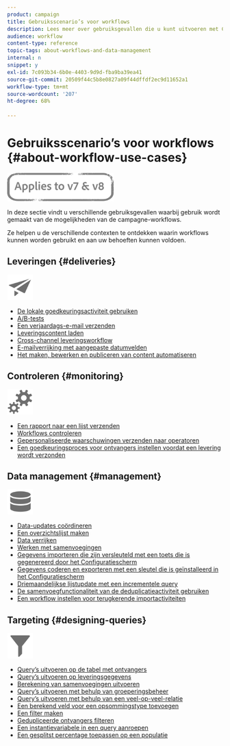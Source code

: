 ```yaml
---
product: campaign
title: Gebruiksscenario’s voor workflows
description: Lees meer over gebruiksgevallen die u kunt uitvoeren met Campaign Classic-workflows.
audience: workflow
content-type: reference
topic-tags: about-workflows-and-data-management
internal: n
snippet: y
exl-id: 7c093b34-6b0e-4403-9d9d-fba9ba39ea41
source-git-commit: 20509f44c5b8e0827a09f44dffdf2ec9d11652a1
workflow-type: tm+mt
source-wordcount: '207'
ht-degree: 68%

---
```


# Gebruiksscenario’s voor workflows {#about-workflow-use-cases}

![](../../assets/common.svg)

In deze sectie vindt u verschillende gebruiksgevallen waarbij gebruik wordt gemaakt van de mogelijkheden van de campagne-workflows.

Ze helpen u de verschillende contexten te ontdekken waarin workflows kunnen worden gebruikt en aan uw behoeften kunnen voldoen.

## Leveringen {#deliveries}

<img src="assets/do-not-localize/icon_send.svg" width="60px">

* [De lokale goedkeuringsactiviteit gebruiken](using-the-local-approval-activity.md)
* [A/B-tests](../../delivery/using/a-b-testing-use-case.md)
* [Een verjaardags-e-mail verzenden](sending-a-birthday-email.md)
* [Leveringscontent laden](loading-delivery-content.md)
* [Cross-channel leveringsworkflow](cross-channel-delivery-workflow.md)
* [E-mailverrijking met aangepaste datumvelden](email-enrichment-with-custom-date-fields.md)
* [Het maken, bewerken en publiceren van content automatiseren](../../delivery/using/automating-via-workflows.md#examples)

## Controleren {#monitoring}

<img src="assets/do-not-localize/icon_monitoring.svg" width="60px">

* [Een rapport naar een lijst verzenden](sending-a-report-to-a-list.md)
* [Workflows controleren](supervising-workflows.md)
* [Gepersonaliseerde waarschuwingen verzenden naar operatoren](sending-personalized-alerts-to-operators.md)
* [Een goedkeuringsproces voor ontvangers instellen voordat een levering wordt verzonden](using-the-local-approval-activity.md)

## Data management {#management}

<img src="assets/do-not-localize/icon_manage.svg" width="60px">

* [Data-updates coördineren](coordinating-data-updates.md)
* [Een overzichtslijst maken](creating-a-summary-list.md)
* [Data verrijken](enriching-data.md)
* [Werken met samenvoegingen](using-aggregates.md)
* [Gegevens importeren die zijn versleuteld met een toets die is gegenereerd door het Configuratiescherm](../../platform/using/unzip-decrypt.md)
* [Gegevens coderen en exporteren met een sleutel die is geïnstalleerd in het Configuratiescherm](how-to-use-workflow-data.md#use-case-gpg-encrypt)
* [Driemaandelijkse lijstupdate met een incrementele query](quarterly-list-update.md)
* [De samenvoegfunctionaliteit van de deduplicatieactiviteit gebruiken](deduplication-merge.md)
* [Een workflow instellen voor terugkerende importactiviteiten](recurring-import-workflow.md)

## Targeting {#designing-queries}

<img src="assets/do-not-localize/icon_filter.svg" width="60px">

* [Query’s uitvoeren op de tabel met ontvangers](querying-recipient-table.md)
* [Query’s uitvoeren op leveringsgegevens](querying-delivery-information.md)
* [Berekening van samenvoegingen uitvoeren](performing-aggregate-computing.md)
* [Query’s uitvoeren met behulp van groeperingsbeheer](querying-using-grouping-management.md)
* [Query’s uitvoeren met behulp van een veel-op-veel-relatie](querying-using-many-to-many-relationship.md)
* [Een berekend veld voor een opsommingstype toevoegen](adding-enumeration-type-calculated-field.md)
* [Een filter maken](creating-a-filter.md)
* [Gedupliceerde ontvangers filteren](filtering-duplicated-recipients.md)
* [Een instantievariabele in een query aanroepen](javascript-scripts-and-templates.md#calling-an-instance-variable-in-a-query)
* [Een gesplitst percentage toepassen op een populatie](javascript-scripts-and-templates.md#example)

